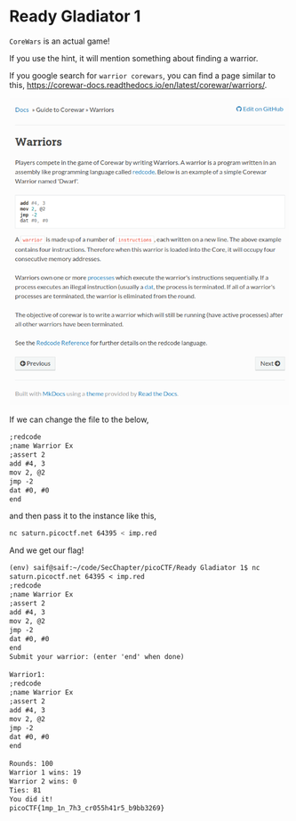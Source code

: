 # Ready Gladiator 1

`CoreWars` is an actual game!

If you use the hint, it will mention something about finding a warrior.

If you google search for `warrior corewars`, you can find a page similar to this, https://corewar-docs.readthedocs.io/en/latest/corewar/warriors/.

![dwarf](image.png)

If we can change the file to the below,

```
;redcode
;name Warrior Ex
;assert 2
add #4, 3
mov 2, @2
jmp -2
dat #0, #0
end
```

and then pass it to the instance like this,

```sh
nc saturn.picoctf.net 64395 < imp.red
```

And we get our flag!

```text
(env) saif@saif:~/code/SecChapter/picoCTF/Ready Gladiator 1$ nc saturn.picoctf.net 64395 < imp.red 
;redcode
;name Warrior Ex
;assert 2
add #4, 3
mov 2, @2
jmp -2
dat #0, #0
end
Submit your warrior: (enter 'end' when done)

Warrior1:
;redcode
;name Warrior Ex
;assert 2
add #4, 3
mov 2, @2
jmp -2
dat #0, #0
end

Rounds: 100
Warrior 1 wins: 19
Warrior 2 wins: 0
Ties: 81
You did it!
picoCTF{1mp_1n_7h3_cr055h41r5_b9bb3269}
```
